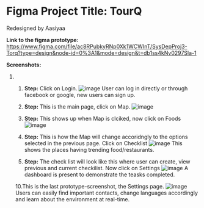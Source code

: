 # Figma Project Title: TourQ

Redesigned by Aasiyaa

**Link to the figma prototype:**
    https://www.figma.com/file/ac8RPubkyRNp0Xk1WCWInT/SysDepProj3-Torq?type=design&node-id=0%3A1&mode=design&t=db1ss4kNv0297Sla-1

**Screenshots:**

1. 1. **Step:** Click on Login.
      ![image](https://github.com/54mzzyy/INFS3203-Project-Group3/assets/158258718/c1221698-29f2-4222-a7a1-57858948b1db)
      User can log in directly or through facebook or google, new users can sign up.


  
   3. **Step:** This is the main page, click on Map.
      ![image](https://github.com/54mzzyy/INFS3203-Project-Group3/assets/158258718/20f4618b-171d-4464-a95e-cbc92bfcc1ad)
      

      
   5. **Step:** This shows up when Map is clciked, now click on Foods
      ![image](https://github.com/54mzzyy/INFS3203-Project-Group3/assets/158258718/35d0fcdf-a801-48b6-afb8-a2e7f1267804)


      
   7. **Step:** This is how the Map will change accoridngly to the options selected in the previous page. Click on Checklist
      ![image](https://github.com/54mzzyy/INFS3203-Project-Group3/assets/158258718/1065dbea-b4dc-40d4-a382-911dd8e71fb3)
      This shows the places having trending food/restaurants.
      

      
   9. **Step:** The check list will look like this where user can create, view previous and current checkilist. Now click on Settings
      ![image](https://github.com/54mzzyy/INFS3203-Project-Group3/assets/158258718/2266a2ce-f458-4f20-94fe-aa86ce2ae372)
      A dashboard is present to demonstrate the teasks completed.
      


   10.This is the last prototype-screenshot, the Settings page.
       ![image](https://github.com/54mzzyy/INFS3203-Project-Group3/assets/158258718/9b32bacd-a7f6-4c68-a2d7-1d95b6d6d512)
       Users can easily find important contacts, change languages accordingly and learn about the environment at real-time.


  

